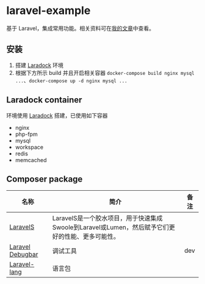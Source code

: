 # laravel-example
基于 Laravel，集成常用功能。相关资料可在[我的文章](https://segmentfault.com/u/haoyq/articles)中查看。

## 安装
1. 搭建 [Laradock](https://github.com/laradock/laradock) 环境
2. 根据下方所示 build 并且开启相关容器 `docker-compose build nginx mysql ...`、`docker-compose up -d nginx mysql ...`

## Laradock container
环境使用 [Laradock](https://github.com/laradock/laradock) 搭建，已使用如下容器
* nginx
* php-fpm
* mysql
* workspace
* redis
* memcached

## Composer package
| 名称 | 简介 | 备注 |
| ---- | ---- | ---- |
| [LaravelS](https://github.com/hhxsv5/laravel-s) | LaravelS是一个胶水项目，用于快速集成Swoole到Laravel或Lumen，然后赋予它们更好的性能、更多可能性。|  |
| [Laravel Debugbar](https://github.com/barryvdh/laravel-debugbar) | 调试工具 | dev |
| [Laravel-lang](https://github.com/overtrue/laravel-lang) | 语言包 |  |
